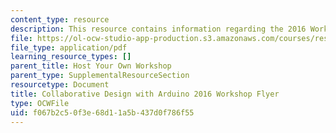 ```yaml
---
content_type: resource
description: This resource contains information regarding the 2016 Workshop Flyer.
file: https://ol-ocw-studio-app-production.s3.amazonaws.com/courses/res-3-002-collaborative-design-and-creative-expression-with-arduino-microcontrollers-january-iap-2017/f067b2c50f3e68d11a5b437d0f786f55_MITRES_3_002IAP17_Flyer_16.pdf
file_type: application/pdf
learning_resource_types: []
parent_title: Host Your Own Workshop
parent_type: SupplementalResourceSection
resourcetype: Document
title: Collaborative Design with Arduino 2016 Workshop Flyer
type: OCWFile
uid: f067b2c5-0f3e-68d1-1a5b-437d0f786f55
---
```

